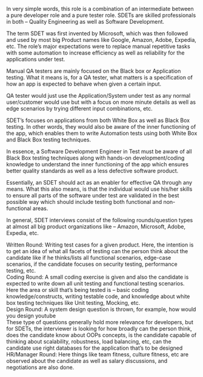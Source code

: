 In very simple words, this role is a combination of an intermediate between a pure developer role and a pure tester role. SDETs are skilled professionals in both – Quality Engineering as well as Software Development.  
  
The term SDET was first invented by Microsoft, which was then followed and used by most big Product names like Google, Amazon, Adobe, Expedia, etc. The role’s major expectations were to replace manual repetitive tasks with some automation to increase efficiency as well as reliability for the applications under test.  
  
  
  
Manual QA testers are mainly focused on the Black box or Application testing. What it means is, for a QA tester, what matters is a specification of how an app is expected to behave when given a certain input.  
  
QA tester would just use the Application/System under test as any normal user/customer would use but with a focus on more minute details as well as edge scenarios by trying different input combinations, etc.  
  
SDET’s focuses on applications from both White Box as well as Black Box testing. In other words, they would also be aware of the inner functioning of the app, which enables them to write Automation tests using both White Box and Black Box testing techniques.  
  
In essence, a Software Development Engineer in Test must be aware of all Black Box testing techniques along with hands-on development/coding knowledge to understand the inner functioning of the app which ensures better quality standards as well as a less defective software product.  
  
Essentially, an SDET should act as an enabler for effective QA through any means. What this also means, is that the individual would use his/her skills to ensure all parts of the software under test are validated in the best possible way which should include testing both functional and non-functional areas.  
  
  
In general, SDET interviews consist of the following rounds/question types at almost all big product organizations like – Amazon, Microsoft, Adobe, Expedia, etc.  
  
Written Round: Writing test cases for a given product. Here, the intention is to get an idea of what all facets of testing can the person think about the candidate like if he thinks/lists all functional scenarios, edge-case scenarios, if the candidate focuses on security testing, performance testing, etc.  
Coding Round: A small coding exercise is given and also the candidate is expected to write down all unit testing and functional testing scenarios. Here the area or skill that’s being tested is – basic coding knowledge/constructs, writing testable code, and knowledge about white box testing techniques like Unit testing, Mocking, etc.  
Design Round: A system design question is thrown, for example, how would you design youtube  
These type of questions generally hold more relevance for developers, but for SDETs, the interviewer is looking for how broadly can the person think, does the candidate know about OOPs concepts, is the candidate capable of thinking about scalability, robustness, load balancing, etc, can the candidate use right databases for the application that’s to be designed  
HR/Manager Round: Here things like team fitness, culture fitness, etc are observed about the candidate as well as salary discussions, and negotiations are also done.